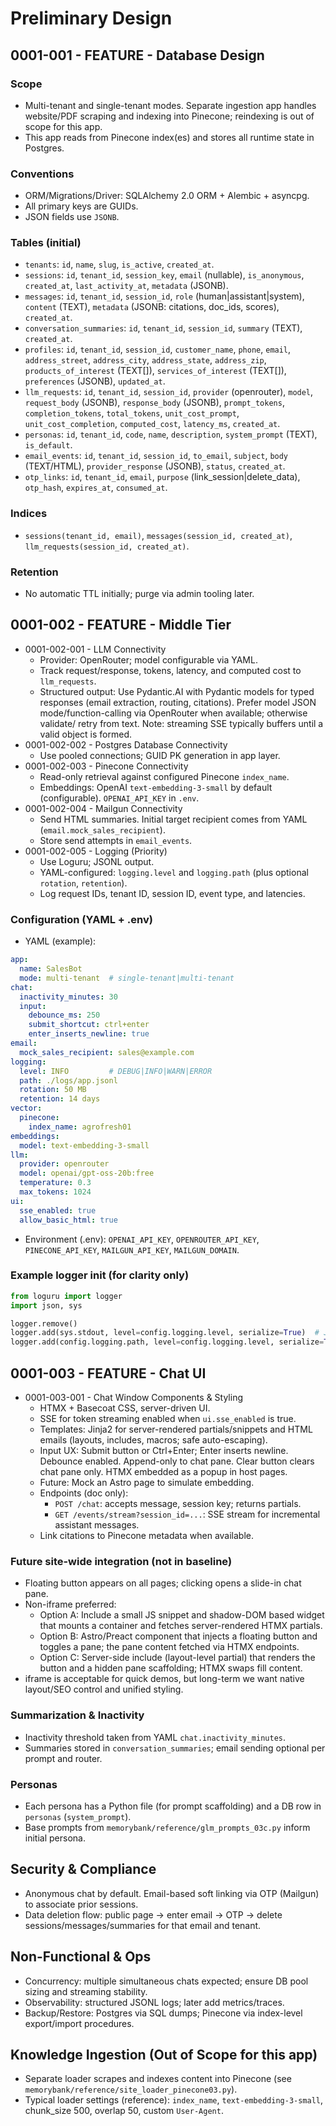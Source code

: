 # Preliminary Design
## 0001-001 - FEATURE - Database Design

### Scope
- Multi-tenant and single-tenant modes. Separate ingestion app handles website/PDF scraping and indexing into Pinecone; reindexing is out of scope for this app.
- This app reads from Pinecone index(es) and stores all runtime state in Postgres.

### Conventions
- ORM/Migrations/Driver: SQLAlchemy 2.0 ORM + Alembic + asyncpg.
- All primary keys are GUIDs.
- JSON fields use `JSONB`.

### Tables (initial)
- `tenants`: `id`, `name`, `slug`, `is_active`, `created_at`.
- `sessions`: `id`, `tenant_id`, `session_key`, `email` (nullable), `is_anonymous`, `created_at`, `last_activity_at`, `metadata` (JSONB).
- `messages`: `id`, `tenant_id`, `session_id`, `role` (human|assistant|system), `content` (TEXT), `metadata` (JSONB: citations, doc_ids, scores), `created_at`.
- `conversation_summaries`: `id`, `tenant_id`, `session_id`, `summary` (TEXT), `created_at`.
- `profiles`: `id`, `tenant_id`, `session_id`, `customer_name`, `phone`, `email`, `address_street`, `address_city`, `address_state`, `address_zip`, `products_of_interest` (TEXT[]), `services_of_interest` (TEXT[]), `preferences` (JSONB), `updated_at`.
- `llm_requests`: `id`, `tenant_id`, `session_id`, `provider` (openrouter), `model`, `request_body` (JSONB), `response_body` (JSONB), `prompt_tokens`, `completion_tokens`, `total_tokens`, `unit_cost_prompt`, `unit_cost_completion`, `computed_cost`, `latency_ms`, `created_at`.
- `personas`: `id`, `tenant_id`, `code`, `name`, `description`, `system_prompt` (TEXT), `is_default`.
- `email_events`: `id`, `tenant_id`, `session_id`, `to_email`, `subject`, `body` (TEXT/HTML), `provider_response` (JSONB), `status`, `created_at`.
- `otp_links`: `id`, `tenant_id`, `email`, `purpose` (link_session|delete_data), `otp_hash`, `expires_at`, `consumed_at`.

### Indices
- `sessions(tenant_id, email)`, `messages(session_id, created_at)`, `llm_requests(session_id, created_at)`.

### Retention
- No automatic TTL initially; purge via admin tooling later.

## 0001-002 - FEATURE - Middle Tier
- 0001-002-001 - LLM Connectivity
  - Provider: OpenRouter; model configurable via YAML.
  - Track request/response, tokens, latency, and computed cost to `llm_requests`.
  - Structured output: Use Pydantic.AI with Pydantic models for typed responses (email extraction, routing, citations). Prefer model JSON mode/function-calling via OpenRouter when available; otherwise validate/ retry from text. Note: streaming SSE typically buffers until a valid object is formed.
- 0001-002-002 - Postgres Database Connectivity
  - Use pooled connections; GUID PK generation in app layer.
- 0001-002-003 - Pinecone Connectivity
  - Read-only retrieval against configured Pinecone `index_name`.
  - Embeddings: OpenAI `text-embedding-3-small` by default (configurable). `OPENAI_API_KEY` in `.env`.
- 0001-002-004 - Mailgun Connectivity
  - Send HTML summaries. Initial target recipient comes from YAML (`email.mock_sales_recipient`).
  - Store send attempts in `email_events`.
- 0001-002-005 - Logging (Priority)
  - Use Loguru; JSONL output.
  - YAML-configured: `logging.level` and `logging.path` (plus optional `rotation`, `retention`).
  - Log request IDs, tenant ID, session ID, event type, and latencies.

### Configuration (YAML + .env)
- YAML (example):
```yaml
app:
  name: SalesBot
  mode: multi-tenant  # single-tenant|multi-tenant
chat:
  inactivity_minutes: 30
  input:
    debounce_ms: 250
    submit_shortcut: ctrl+enter
    enter_inserts_newline: true
email:
  mock_sales_recipient: sales@example.com
logging:
  level: INFO         # DEBUG|INFO|WARN|ERROR
  path: ./logs/app.jsonl
  rotation: 50 MB
  retention: 14 days
vector:
  pinecone:
    index_name: agrofresh01
embeddings:
  model: text-embedding-3-small
llm:
  provider: openrouter
  model: openai/gpt-oss-20b:free
  temperature: 0.3
  max_tokens: 1024
ui:
  sse_enabled: true
  allow_basic_html: true
```
- Environment (.env): `OPENAI_API_KEY`, `OPENROUTER_API_KEY`, `PINECONE_API_KEY`, `MAILGUN_API_KEY`, `MAILGUN_DOMAIN`.

### Example logger init (for clarity only)
```python
from loguru import logger
import json, sys

logger.remove()
logger.add(sys.stdout, level=config.logging.level, serialize=True)  # JSON to stdout
logger.add(config.logging.path, level=config.logging.level, serialize=True, rotation=config.logging.rotation, retention=config.logging.retention)
```

## 0001-003 - FEATURE - Chat UI
- 0001-003-001 - Chat Window Components & Styling
  - HTMX + Basecoat CSS, server-driven UI.
  - SSE for token streaming enabled when `ui.sse_enabled` is true.
  - Templates: Jinja2 for server-rendered partials/snippets and HTML emails (layouts, includes, macros; safe auto-escaping).
  - Input UX: Submit button or Ctrl+Enter; Enter inserts newline. Debounce enabled. Append-only to chat pane. Clear button clears chat pane only. HTMX embedded as a popup in host pages.
  - Future: Mock an Astro page to simulate embedding.
  - Endpoints (doc only):
    - `POST /chat`: accepts message, session key; returns partials.
    - `GET /events/stream?session_id=...`: SSE stream for incremental assistant messages.
  - Link citations to Pinecone metadata when available.

### Future site-wide integration (not in baseline)
- Floating button appears on all pages; clicking opens a slide-in chat pane.
- Non-iframe preferred:
  - Option A: Include a small JS snippet and shadow-DOM based widget that mounts a container and fetches server-rendered HTMX partials.
  - Option B: Astro/Preact component that injects a floating button and toggles a pane; the pane content fetched via HTMX endpoints.
  - Option C: Server-side include (layout-level partial) that renders the button and a hidden pane scaffolding; HTMX swaps fill content.
- iframe is acceptable for quick demos, but long-term we want native layout/SEO control and unified styling.

### Summarization & Inactivity
- Inactivity threshold taken from YAML `chat.inactivity_minutes`.
- Summaries stored in `conversation_summaries`; email sending optional per prompt and router.

### Personas
- Each persona has a Python file (for prompt scaffolding) and a DB row in `personas` (`system_prompt`).
- Base prompts from `memorybank/reference/glm_prompts_03c.py` inform initial persona.

## Security & Compliance
- Anonymous chat by default. Email-based soft linking via OTP (Mailgun) to associate prior sessions.
- Data deletion flow: public page → enter email → OTP → delete sessions/messages/summaries for that email and tenant.

## Non-Functional & Ops
- Concurrency: multiple simultaneous chats expected; ensure DB pool sizing and streaming stability.
- Observability: structured JSONL logs; later add metrics/traces.
- Backup/Restore: Postgres via SQL dumps; Pinecone via index-level export/import procedures.

## Knowledge Ingestion (Out of Scope for this app)
- Separate loader scrapes and indexes content into Pinecone (see `memorybank/reference/site_loader_pinecone03.py`).
- Typical loader settings (reference): `index_name`, `text-embedding-3-small`, chunk_size 500, overlap 50, custom `User-Agent`.